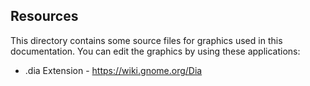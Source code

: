 ## Resources

This directory contains some source files for graphics used in this documentation. You can edit the graphics by using these applications:

* .dia Extension - https://wiki.gnome.org/Dia
